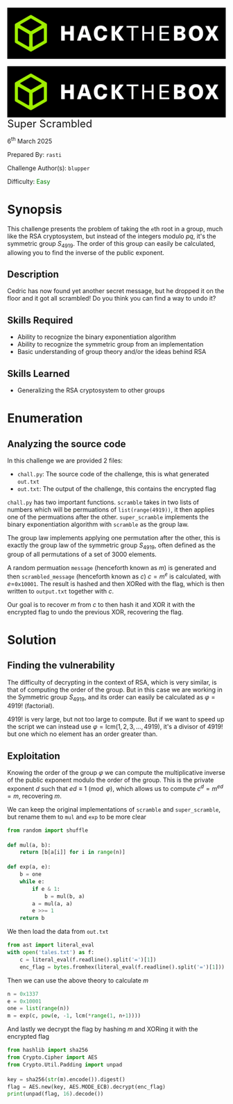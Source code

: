 ![img](../../assets/banner.png)

<img src='../../assets/htb.png' style='zoom: 80%;' align=left /><font size='5'>Super Scrambled</font>

6<sup>th</sup> March 2025

Prepared By: `rasti`

Challenge Author(s): `blupper`

Difficulty: <font color='green'>Easy</font>


# Synopsis

This challenge presents the problem of taking the `e`th root in a group, much like the RSA cryptosystem, but instead of the integers modulo $pq$, it's the symmetric group $S_{4919}$. The order of this group can easily be calculated, allowing you to find the inverse of the public exponent.

## Description

Cedric has now found yet another secret message, but he dropped it on the floor and it got all scrambled! Do you think you can find a way to undo it?

## Skills Required

- Ability to recognize the binary exponentiation algorithm
- Ability to recognize the symmetric group from an implementation
- Basic understanding of group theory and/or the ideas behind RSA

## Skills Learned

- Generalizing the RSA cryptosystem to other groups

# Enumeration

## Analyzing the source code

In this challenge we are provided 2 files:
 - `chall.py`: The source code of the challenge, this is what generated `out.txt`
 - `out.txt`: The output of the challenge, this contains the encrypted flag

`chall.py` has two important functions. `scramble` takes in two lists of numbers which will be permuations of `list(range(4919))`, it then applies one of the permuations after the other. `super_scramble` implements the binary exponentiation algorithm with `scramble` as the group law.

The group law implements applying one permutation after the other, this is exactly the group law of the symmetric group $S_{4919}$, 
often defined as the group of all permutations of a set of 3000 elements.

A random permuation `message` (henceforth known as $m$) is generated and then `scrambled_message` (henceforth known as $c$) $c=m^e$ is calculated, with $e=$`0x10001`. The result is hashed and then XORed with the flag, which is then written to `output.txt` together with $c$.

Our goal is to recover $m$ from $c$ to then hash it and XOR it with the encrypted flag to undo the previous XOR, recovering the flag.

# Solution

## Finding the vulnerability

The difficulty of decrypting in the context of RSA, which is very similar, is that of computing the order of the group. But in this case we are working in the Symmetric group $S_{4919}$, and its order can easily be calculated as $\varphi = 4919!$ (factorial).

$4919!$ is very large, but not too large to compute. But if we want to speed up the script we can instead use $\varphi = \text{lcm}(1, 2, 3, ..., 4919)$, it's a divisor of $4919!$ but one which no element has an order greater than.

## Exploitation

Knowing the order of the group $\varphi$ we can compute the multiplicative inverse of the public exponent modulo the order of the group. This is the private exponent $d$ such that $e d \equiv 1 \pmod{\varphi}$, which allows us to compute $c^d = m^{e d} = m$, recovering $m$.

We can keep the original implementations of `scramble` and `super_scramble`, but rename them to `mul` and `exp` to be more clear

```python
from random import shuffle

def mul(a, b):
    return [b[a[i]] for i in range(n)]

def exp(a, e):
    b = one
    while e:
        if e & 1:
            b = mul(b, a)
        a = mul(a, a)
        e >>= 1
    return b
```

We then load the data from `out.txt`

```python
from ast import literal_eval
with open('tales.txt') as f:
    c = literal_eval(f.readline().split('=')[1])
    enc_flag = bytes.fromhex(literal_eval(f.readline().split('=')[1]))
```

Then we can use the above theory to calculate $m$

```python
n = 0x1337
e = 0x10001
one = list(range(n))
m = exp(c, pow(e, -1, lcm(*range(1, n+1))))
```

And lastly we decrypt the flag by hashing $m$ and XORing it with the encrypted flag

```python
from hashlib import sha256
from Crypto.Cipher import AES
from Crypto.Util.Padding import unpad

key = sha256(str(m).encode()).digest()
flag = AES.new(key, AES.MODE_ECB).decrypt(enc_flag)
print(unpad(flag, 16).decode())
```